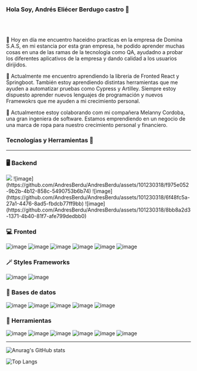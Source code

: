 
### Hola Soy, Andrés Eliécer Berdugo castro  👋
<br><br/>

🔭 Hoy  en día me  encuentro haceidno  practicas en la  empresa de Domina S.A.S, en mi estancia  por  esta gran empresa, he podido aprender muchas cosas en una de  las  ramas de la tecnología como QA, ayudadno a probar los diferentes aplicativos de la empresa y dando calidad a los usuarios dirijidos.

🌱 Actualmente me encuentro aprendiendo la libreria de Fronted React y Springboot. También estoy aprendiendo distintas herramientas que me ayuden a automatizar pruebas como Cypress y Artilley. Siempre estoy dispuesto aprender nuevos lenguajes de programación y nuevos Framewokrs que me ayuden a mi crecimiento personal.

👯 Actualmentoe estoy colaborando com mi compañera Melanny Cordoba, una gran ingeniera de software. Estamos emprendiendo en un negocio de una marca de ropa para nuestro crecimiento personal y financiero.

### Tecnologías y Herramientas 🧰
---

### 🖥️ Backend
<img src="https://img.shields.io/badge/Java-ED8B00?style=for-the-badge&logo=openjdk&logoColor=white"/>
![image](https://github.com/AndresBerdu/AndresBerdu/assets/101230318/f975e052-9b2b-4b12-858c-5490753b6b74)
![image](https://github.com/AndresBerdu/AndresBerdu/assets/101230318/6f48fc5a-27a1-4476-8ad5-fbdcb77ff9bb)
![image](https://github.com/AndresBerdu/AndresBerdu/assets/101230318/8bb8a2d3-1371-4b40-81f7-afe799dedbb0)

### 💻 Fronted
![image](https://github.com/AndresBerdu/AndresBerdu/assets/101230318/4c3b2b50-8ff9-4ea9-b51a-b7fa8ee1f7fa)
![image](https://github.com/AndresBerdu/AndresBerdu/assets/101230318/da9bfc0a-4172-4e74-a95a-4369421439fe)
![image](https://github.com/AndresBerdu/AndresBerdu/assets/101230318/6ef73adc-1a86-401f-83c7-3dc8500aedac)
![image](https://github.com/AndresBerdu/AndresBerdu/assets/101230318/ff905e3c-a875-4787-8842-8d37e3ec489c)
![image](https://github.com/AndresBerdu/AndresBerdu/assets/101230318/830cebd4-e753-4831-8d95-e49db98f4484)
![image](https://github.com/AndresBerdu/AndresBerdu/assets/101230318/405e18fc-5aa3-4dea-ab9b-3996cffa4ab1)

### 🪄 Styles Frameworks 
![image](https://github.com/AndresBerdu/AndresBerdu/assets/101230318/41204440-c57d-40d1-9d30-801c08927477)
![image](https://github.com/AndresBerdu/AndresBerdu/assets/101230318/49c32705-14e5-4852-a58b-dab66bd2e9e3)

### 💾 Bases de datos
![image](https://github.com/AndresBerdu/AndresBerdu/assets/101230318/2914ec33-0d0d-4f8d-9457-df13839c6390)
![image](https://github.com/AndresBerdu/AndresBerdu/assets/101230318/81d12230-844e-4c30-bd97-88e10e64a6c7)
![image](https://github.com/AndresBerdu/AndresBerdu/assets/101230318/ad79973f-8e1d-480c-9ce4-f3e874a45c2f)
![image](https://github.com/AndresBerdu/AndresBerdu/assets/101230318/35e29462-7742-4e24-8d4c-6c946e4e0197)
![image](https://github.com/AndresBerdu/AndresBerdu/assets/101230318/a13ba0fe-cf02-46f8-8b5c-f7289f1aba0c)

### 🔧 Herramientas
![image](https://github.com/AndresBerdu/AndresBerdu/assets/101230318/0edc4860-cdc5-4319-bb66-4cf901b0b570)
![image](https://github.com/AndresBerdu/AndresBerdu/assets/101230318/6dfea22f-309a-4e07-9e57-d4c0e29e5d99)
![image](https://github.com/AndresBerdu/AndresBerdu/assets/101230318/b72d5af6-9dba-49f3-ad06-592a153b1dae)
![image](https://github.com/AndresBerdu/AndresBerdu/assets/101230318/3ec4ca5b-2f33-4c29-bfd0-6ad5e62660f6)
![image](https://github.com/AndresBerdu/AndresBerdu/assets/101230318/8f4e6612-e663-4e63-9123-c7fb7df5d0e6)
![image](https://github.com/AndresBerdu/AndresBerdu/assets/101230318/80777673-65f3-4c19-a5c4-b750baf152d5)

---

![Anurag's GitHub stats](https://github-readme-stats.vercel.app/api?username=AndresBerdu&show_icons=true&theme=transparent)

![Top Langs](https://github-readme-stats.vercel.app/api/top-langs/?username=AndresBerdu&layout=compact&theme=transparent)
